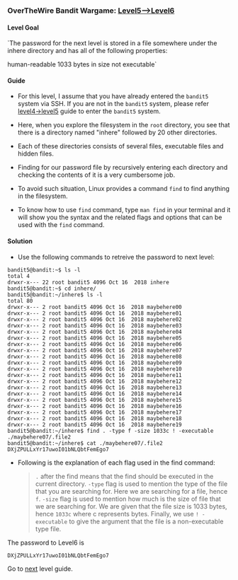 ### OverTheWire Bandit Wargame: [Level5-->Level6](https://overthewire.org/wargames/bandit/bandit6.html)

#### Level Goal

`The password for the next level is stored in a file somewhere under the inhere directory and has all of the following properties:

human-readable
1033 bytes in size
not executable`

#### Guide

* For this level, I assume that you have already entered the `bandit5` system via SSH. If you are not in the `bandit5` system, please refer [level4->level5](https://github.com/jugnumisal/Overthewire-Bandit-Wargame-Solution/blob/master/Level4-%3ELevel5.md) guide to enter the `bandit5` system.

* Here, when you explore the filesystem in the `root` directory, you see that there is a directory named "inhere" followed by 20 other directories.

* Each of these directories consists of several files, executable files and hidden files.

* Finding for our password file by recursively entering each directory and checking the contents of it is a very cumbersome job.

* To avoid such situation, Linux provides a command `find` to find anything in the filesystem.

* To know how to use `find` command, type `man find` in your terminal and it will show you the syntax and the related flags and options that can be used with the `find` command.

#### Solution

* Use the following commands to retreive the password to next level:

```shell
bandit5@bandit:~$ ls -l
total 4
drwxr-x--- 22 root bandit5 4096 Oct 16  2018 inhere
bandit5@bandit:~$ cd inhere/
bandit5@bandit:~/inhere$ ls -l
total 80
drwxr-x--- 2 root bandit5 4096 Oct 16  2018 maybehere00
drwxr-x--- 2 root bandit5 4096 Oct 16  2018 maybehere01
drwxr-x--- 2 root bandit5 4096 Oct 16  2018 maybehere02
drwxr-x--- 2 root bandit5 4096 Oct 16  2018 maybehere03
drwxr-x--- 2 root bandit5 4096 Oct 16  2018 maybehere04
drwxr-x--- 2 root bandit5 4096 Oct 16  2018 maybehere05
drwxr-x--- 2 root bandit5 4096 Oct 16  2018 maybehere06
drwxr-x--- 2 root bandit5 4096 Oct 16  2018 maybehere07
drwxr-x--- 2 root bandit5 4096 Oct 16  2018 maybehere08
drwxr-x--- 2 root bandit5 4096 Oct 16  2018 maybehere09
drwxr-x--- 2 root bandit5 4096 Oct 16  2018 maybehere10
drwxr-x--- 2 root bandit5 4096 Oct 16  2018 maybehere11
drwxr-x--- 2 root bandit5 4096 Oct 16  2018 maybehere12
drwxr-x--- 2 root bandit5 4096 Oct 16  2018 maybehere13
drwxr-x--- 2 root bandit5 4096 Oct 16  2018 maybehere14
drwxr-x--- 2 root bandit5 4096 Oct 16  2018 maybehere15
drwxr-x--- 2 root bandit5 4096 Oct 16  2018 maybehere16
drwxr-x--- 2 root bandit5 4096 Oct 16  2018 maybehere17
drwxr-x--- 2 root bandit5 4096 Oct 16  2018 maybehere18
drwxr-x--- 2 root bandit5 4096 Oct 16  2018 maybehere19
bandit5@bandit:~/inhere$ find . -type f -size 1033c ! -executable
./maybehere07/.file2
bandit5@bandit:~/inhere$ cat ./maybehere07/.file2
DXjZPULLxYr17uwoI01bNLQbtFemEgo7
```
* Following is the explanation of each flag used in the find command:
    > `.` after the find means that the find should be executed in the current directory.
    > `-type` flag is used to mention the type of the file that you are searching for. Here we are searching for a file, hence `f`.
    > `-size` flag is used to mention how much is the size of file that we are searching for. We are given that the file size is 1033 bytes, hence `1033c` where c represents bytes.
    > Finally, we use `! -executable` to give the argument that the file is a non-executable type file.

The password to Level6 is
```shell
DXjZPULLxYr17uwoI01bNLQbtFemEgo7
```

Go to [next](https://github.com/jugnumisal/Overthewire-Bandit-Wargame-Solution/blob/master/Level6-%3ELevel7.md) level guide.